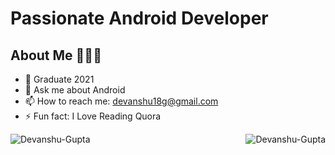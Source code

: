 # Passionate Android Developer

## About Me 🤷🏻‍♂️

- 📱 Graduate 2021
- 💬 Ask me about Android 
- 📫 How to reach me: devanshu18g@gmail.com 
- ⚡ Fun fact: I Love Reading Quora 

<p><img align="left" src="https://github-readme-stats.vercel.app/api/top-langs?username=mithoo18&show_icons=true&locale=en&layout=compact" alt="Devanshu-Gupta" />

<img align="right" src="https://github-readme-stats.vercel.app/api?username=mithoo18&show_icons=true&locale=en" alt="Devanshu-Gupta" /></p>

